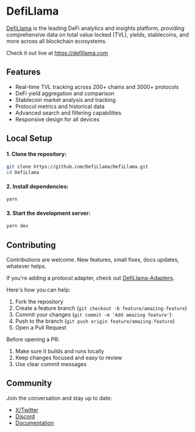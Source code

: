 # DefiLlama

[DefiLlama](https://defillama.com) is the leading DeFi analytics and insights platform, providing comprehensive data on total value locked (TVL), yields, stablecoins, and more across all blockchain ecosystems.


Check it out live at https://defillama.com

## Features

- Real-time TVL tracking across 200+ chains and 3000+ protocols
- DeFi yield aggregation and comparison
- Stablecoin market analysis and tracking
- Protocol metrics and historical data
- Advanced search and filtering capabilities
- Responsive design for all devices

## Local Setup

#### 1. Clone the repository:
```bash
git clone https://github.com/DefiLlama/DefiLlama.git
cd DefiLlama
```

#### 2. Install dependencies:
```bash
yarn
```

#### 3. Start the development server:
```bash
yarn dev
```

## Contributing

Contributions are welcome. New features, small fixes, docs updates, whatever helps.

If you're adding a protocol adapter, check out [DefiLlama-Adapters](https://github.com/DefiLlama/DefiLlama-Adapters).

Here's how you can help:

1. Fork the repository
2. Create a feature branch (`git checkout -b feature/amazing-feature`)
3. Commit your changes (`git commit -m 'Add amazing feature'`)
4. Push to the branch (`git push origin feature/amazing-feature`)
5. Open a Pull Request

Before opening a PR:

1. Make sure it builds and runs locally
2. Keep changes focused and easy to review
3. Use clear commit messages

## Community

Join the conversation and stay up to date:

- [X/Twitter](https://twitter.com/DefiLlama)
- [Discord](https://discord.defillama.com/)
- [Documentation](https://docs.llama.fi/)
